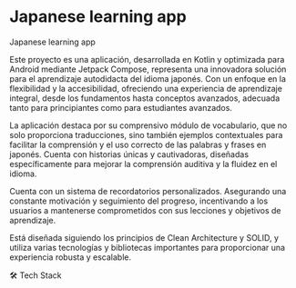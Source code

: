 # Japanese learning app
Japanese learning app

Este proyecto es una aplicación, desarrollada en Kotlin y optimizada para Android mediante Jetpack Compose, representa una innovadora solución para el aprendizaje autodidacta del idioma japonés. Con un enfoque en la flexibilidad y la accesibilidad, ofreciendo una experiencia de aprendizaje integral, desde los fundamentos hasta conceptos avanzados, adecuada tanto para principiantes como para estudiantes avanzados.

La aplicación destaca por su comprensivo módulo de vocabulario, que no solo proporciona traducciones, sino también ejemplos contextuales para facilitar la comprensión y el uso correcto de las palabras y frases en japonés. Cuenta con historias únicas y cautivadoras, diseñadas específicamente para mejorar la comprensión auditiva y la fluidez en el idioma.

Cuenta con un sistema de recordatorios personalizados. Asegurando una constante motivación y seguimiento del progreso, incentivando a los usuarios a mantenerse comprometidos con sus lecciones y objetivos de aprendizaje.

Está diseñada siguiendo los principios de Clean Architecture y SOLID, y utiliza varias tecnologías y bibliotecas importantes para proporcionar una experiencia robusta y escalable.



🛠 Tech Stack
